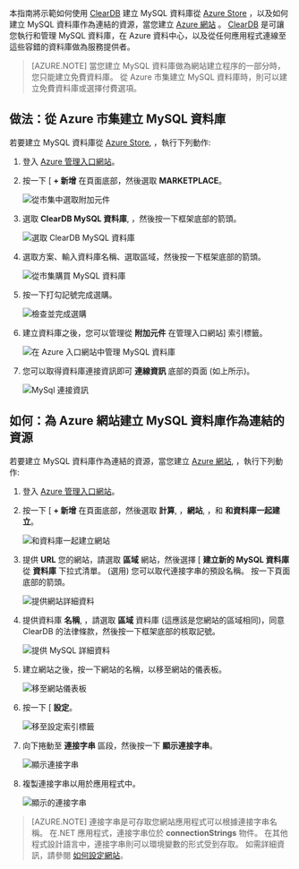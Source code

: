本指南將示範如何使用 [ClearDB] 建立 MySQL 資料庫從 [Azure Store] ，以及如何建立 MySQL 資料庫作為連結的資源，當您建立 [Azure 網站][waws] 。 [ClearDB] 是可讓您執行和管理 MySQL 資料庫，在 Azure 資料中心，以及從任何應用程式連線至這些容錯的資料庫做為服務提供者。  

> [AZURE.NOTE] 當您建立 MySQL 資料庫做為網站建立程序的一部分時，您只能建立免費資料庫。 從 Azure 市集建立 MySQL 資料庫時，則可以建立免費資料庫或選擇付費選項。

## 做法：從 Azure 市集建立 MySQL 資料庫

若要建立 MySQL 資料庫從 [Azure Store], ，執行下列動作:

1. 登入 [Azure 管理入口網站][portal]。
2. 按一下 [ **+ 新增** 在頁面底部，然後選取 **MARKETPLACE**。

    ![從市集中選取附加元件](./media/create-mysql-db/select-store.png)

3. 選取 **ClearDB MySQL 資料庫**, ，然後按一下框架底部的箭頭。

    ![選取 ClearDB MySQL 資料庫](./media/create-mysql-db/select-cleardb-mysql.png)

4. 選取方案、輸入資料庫名稱、選取區域，然後按一下框架底部的箭頭。

    ![從市集購買 MySQL 資料庫](./media/create-mysql-db/purchase-mysql.png)

5. 按一下打勾記號完成選購。

    ![檢查並完成選購](./media/create-mysql-db/complete-mysql-purchase.png)

6. 建立資料庫之後，您可以管理從 **附加元件** 在管理入口網站] 索引標籤。

    ![在 Azure 入口網站中管理 MySQL 資料庫](./media/create-mysql-db/manage-mysql-add-on.png)

7. 您可以取得資料庫連接資訊即可 **連線資訊** 底部的頁面 (如上所示)。

    ![MySql 連接資訊](./media/create-mysql-db/mysql-conn-info.png) 


## 如何：為 Azure 網站建立 MySQL 資料庫作為連結的資源

若要建立 MySQL 資料庫作為連結的資源，當您建立 [Azure 網站][waws], ，執行下列動作:

1. 登入 [Azure 管理入口網站][portal]。
2. 按一下 [ **+ 新增** 在頁面底部，然後選取 **計算**, ，**網站**, ，和 **和資料庫一起建立**。

    ![和資料庫一起建立網站](./media/create-mysql-db/custom_create.png)

3. 提供 **URL** 您的網站，請選取 **區域** 網站，然後選擇 [ **建立新的 MySQL 資料庫** 從 **資料庫** 下拉式清單。 (選用) 您可以取代連接字串的預設名稱。 按一下頁面底部的箭頭。

    ![提供網站詳細資料](./media/create-mysql-db/provide-website-details.png) 

4. 提供資料庫 **名稱**, ，請選取 **區域** 資料庫 (這應該是您網站的區域相同)，同意 ClearDB 的法律條款，然後按一下框架底部的核取記號。

    ![提供 MySQL 詳細資料](./media/create-mysql-db/provide-mysql-details.png)

5. 建立網站之後，按一下網站的名稱，以移至網站的儀表板。

    ![移至網站儀表板](./media/create-mysql-db/go-to-website-dashboard.png)

6. 按一下 [ **設定**。

    ![移至設定索引標籤](./media/create-mysql-db/go-to-configure-tab.png)

7. 向下捲動至 **連接字串** 區段，然後按一下 **顯示連接字串**。 

    ![顯示連接字串](./media/create-mysql-db/show-conn-string.png)

8. 複製連接字串以用於應用程式中。

    ![顯示的連接字串](./media/create-mysql-db/shown-conn-string.png)

> [AZURE.NOTE] 連接字串是可存取您網站應用程式可以根據連接字串名稱。 在.NET 應用程式，連接字串位於 **connectionStrings** 物件。 在其他程式設計語言中，連接字串則可以環境變數的形式受到存取。 如需詳細資訊，請參閱 [如何設定網站][configure]。

[ClearDB]: http://www.cleardb.com/
[waws]: /documentation/services/web-sites/
[Azure Store]: ../articles/store.md
[portal]: http://manage.windowsazure.com
[configure]: ../article/app-service-web/web-sites-configure.md


